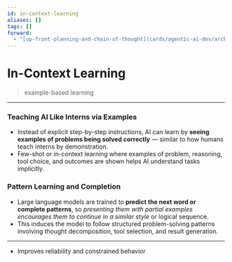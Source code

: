```yaml
---
id: in-context-learning
aliases: []
tags: []
forward:
  - "[up-front-planning-and-chain-of-thought](cards/agentic-ai-dev/architecture/improving-agent-reasoning/up-front-planning-and-chain-of-thought.md)"
---
```


# In-Context Learning

> example-based learning

---

### Teaching AI Like Interns via Examples

- Instead of explicit step-by-step instructions, AI can learn by **seeing examples of problems being solved correctly** — similar to how humans teach interns by demonstration.
- Few-shot or in-context learning where examples of problem, reasoning, tool choice, and outcomes are shown helps AI understand tasks implicitly.

### Pattern Learning and Completion

- Large language models are trained to **predict the next word or complete patterns**, so _presenting them with partial examples encourages them to continue in a similar style_ or logical sequence.
- This induces the model to follow structured problem-solving patterns involving thought decomposition, tool selection, and result generation.

---

- Improves reliability and constrained behavior
